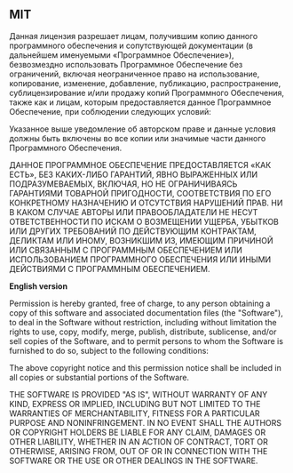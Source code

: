 MIT
---

Данная лицензия разрешает лицам, получившим копию данного программного
обеспечения и сопутствующей документации (в дальнейшем именуемыми
«Программное Обеспечение»), безвозмездно использовать Программное
Обеспечение без ограничений, включая неограниченное право на
использование, копирование, изменение, добавление, публикацию,
распространение, сублицензирование и/или продажу копий Программного
Обеспечения, также как и лицам, которым предоставляется данное
Программное Обеспечение, при соблюдении следующих условий:

Указанное выше уведомление об авторском праве и данные условия должны
быть включены во все копии или значимые части данного Программного
Обеспечения.

ДАННОЕ ПРОГРАММНОЕ ОБЕСПЕЧЕНИЕ ПРЕДОСТАВЛЯЕТСЯ «КАК ЕСТЬ», БЕЗ
КАКИХ-ЛИБО ГАРАНТИЙ, ЯВНО ВЫРАЖЕННЫХ ИЛИ ПОДРАЗУМЕВАЕМЫХ, ВКЛЮЧАЯ, НО НЕ
ОГРАНИЧИВАЯСЬ ГАРАНТИЯМИ ТОВАРНОЙ ПРИГОДНОСТИ, СООТВЕТСТВИЯ ПО ЕГО
КОНКРЕТНОМУ НАЗНАЧЕНИЮ И ОТСУТСТВИЯ НАРУШЕНИЙ ПРАВ. НИ В КАКОМ СЛУЧАЕ
АВТОРЫ ИЛИ ПРАВООБЛАДАТЕЛИ НЕ НЕСУТ ОТВЕТСТВЕННОСТИ ПО ИСКАМ О
ВОЗМЕЩЕНИИ УЩЕРБА, УБЫТКОВ ИЛИ ДРУГИХ ТРЕБОВАНИЙ ПО ДЕЙСТВУЮЩИМ
КОНТРАКТАМ, ДЕЛИКТАМ ИЛИ ИНОМУ, ВОЗНИКШИМ ИЗ, ИМЕЮЩИМ ПРИЧИНОЙ ИЛИ
СВЯЗАННЫМ С ПРОГРАММНЫМ ОБЕСПЕЧЕНИЕМ ИЛИ ИСПОЛЬЗОВАНИЕМ ПРОГРАММНОГО
ОБЕСПЕЧЕНИЯ ИЛИ ИНЫМИ ДЕЙСТВИЯМИ С ПРОГРАММНЫМ ОБЕСПЕЧЕНИЕМ.

__English version__

Permission is hereby granted, free of charge, to any person obtaining a copy of this software and associated documentation files (the "Software"), to deal in the Software without restriction, including without limitation the rights to use, copy, modify, merge, publish, distribute, sublicense, and/or sell copies of the Software, and to permit persons to whom the Software is furnished to do so, subject to the following conditions:

The above copyright notice and this permission notice shall be included in all copies or substantial portions of the Software.

THE SOFTWARE IS PROVIDED "AS IS", WITHOUT WARRANTY OF ANY KIND, EXPRESS OR IMPLIED, INCLUDING BUT NOT LIMITED TO THE WARRANTIES OF MERCHANTABILITY, FITNESS FOR A PARTICULAR PURPOSE AND NONINFRINGEMENT. IN NO EVENT SHALL THE AUTHORS OR COPYRIGHT HOLDERS BE LIABLE FOR ANY CLAIM, DAMAGES OR OTHER LIABILITY, WHETHER IN AN ACTION OF CONTRACT, TORT OR OTHERWISE, ARISING FROM, OUT OF OR IN CONNECTION WITH THE SOFTWARE OR THE USE OR OTHER DEALINGS IN THE SOFTWARE.
